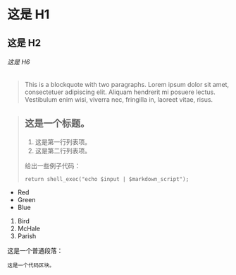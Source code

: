 # 这是 H1
## 这是 H2
###### 这是 H6

> This is a blockquote with two paragraphs. Lorem ipsum dolor sit amet,
consectetuer adipiscing elit. Aliquam hendrerit mi posuere lectus.
Vestibulum enim wisi, viverra nec, fringilla in, laoreet vitae, risus.

> ## 这是一个标题。
> 
> 1.   这是第一行列表项。
> 2.   这是第二行列表项。
> 
> 给出一些例子代码：
> 
>     return shell_exec("echo $input | $markdown_script");

*   Red
*   Green
*   Blue

1.  Bird
2.  McHale
3.  Parish

这是一个普通段落：

    这是一个代码区块。



